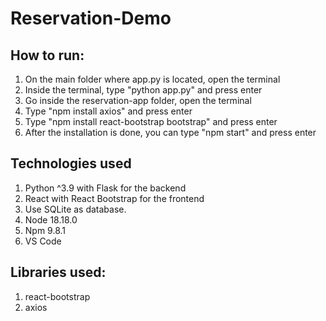 # Reservation-Demo

## How to run:
1. On the main folder where app.py is located, open the terminal
2. Inside the terminal, type "python app.py" and press enter
3. Go inside the reservation-app folder, open the terminal
4. Type "npm install axios" and press enter
5. Type "npm install react-bootstrap bootstrap" and press enter
5. After the installation is done, you can type "npm start" and press enter

## Technologies used
1. Python ^3.9 with Flask for the backend
2. React with React Bootstrap for the frontend 
3. Use SQLite as database.
4. Node 18.18.0
5. Npm 9.8.1
6. VS Code

## Libraries used:
1. react-bootstrap
2. axios
